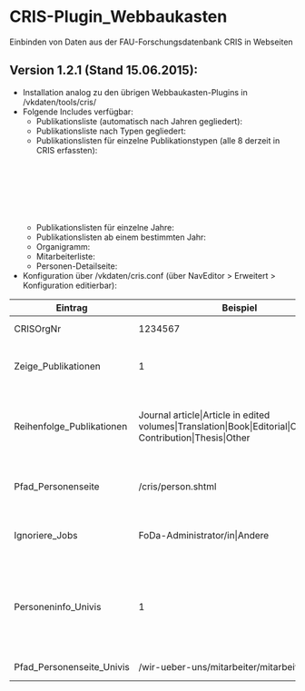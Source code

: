 CRIS-Plugin_Webbaukasten
========================

Einbinden von Daten aus der FAU-Forschungsdatenbank CRIS in Webseiten

## Version 1.2.1 (Stand 15.06.2015):

- Installation analog zu den übrigen Webbaukasten-Plugins in /vkdaten/tools/cris/
- Folgende Includes verfügbar:
  - Publikationsliste (automatisch nach Jahren gegliedert):<br />
  <code><!--#include virtual="/vkdaten/tools/cris/publikationsliste.php" --></code>
  - Publikationsliste nach Typen gegliedert:<br />
  <code><!--#include virtual="/vkdaten/tools/cris/publikationsliste.php/typ" --></code>
  - Publikationslisten für einzelne Publikationstypen (alle 8 derzeit in CRIS erfassten):<br />
    <code><!--#include virtual="/vkdaten/tools/cris/publikationsliste.php/buecher" --></code><br />
    <code><!--#include virtual="/vkdaten/tools/cris/publikationsliste.php/zeitschriften" --></code><br />
    <code><!--#include virtual="/vkdaten/tools/cris/publikationsliste.php/tagungsbeitraege" --></code><br />
    <code><!--#include virtual="/vkdaten/tools/cris/publikationsliste.php/sammelbandbeitraege" --></code><br />
    <code><!--#include virtual="/vkdaten/tools/cris/publikationsliste.php/herausgeberschaften" --></code><br />
    <code><!--#include virtual="/vkdaten/tools/cris/publikationsliste.php/abschlussarbeiten" --></code><br />
    <code><!--#include virtual="/vkdaten/tools/cris/publikationsliste.php/uebersetzungen" --></code><br />
    <code><!--#include virtual="/vkdaten/tools/cris/publikationsliste.php/andere" --></code>
  - Publikationslisten für einzelne Jahre:<br />
    <code><!--#include virtual="/vkdaten/tools/cris/publikationsliste.php/2014" --></code>
  - Publikationslisten ab einem bestimmten Jahr:<br />
    <code><!--#include virtual="/vkdaten/tools/cris/publikationsliste.php/start-2000" --></code>
  - Organigramm:<br />
    <code><!--#include virtual="/vkdaten/tools/cris/organigramm.php" --></code>
  - Mitarbeiterliste:<br />
    <code><!--#include virtual="/vkdaten/tools/cris/mitarbeiterliste.php" --></code>
  - Personen-Detailseite:<br />
    <code><!--#include virtual="/vkdaten/tools/cris/person.php" --></code>
- Konfiguration über /vkdaten/cris.conf (über NavEditor > Erweitert > Konfiguration editierbar):<br />
  
Eintrag | Beispiel | Erklärung |
| ------------- | ------------- | ------------- |
CRISOrgNr | 1234567 | CRIS-Organisationsnummer |
Zeige_Publikationen | 1 | Publikationsliste in Personen-Detail-Ansicht anzeigen? 1=ja, 0=nein |
Reihenfolge_Publikationen | Journal article&#124;Article in edited volumes&#124;Translation&#124;Book&#124;Editorial&#124;Conference Contribution&#124;Thesis&#124;Other | Reihenfolge, wenn die Publikationsliste nach Publikationstypen gegliedert werden soll|
Pfad_Personenseite | /cris/person.shtml | für Links von Publikations- und Mitarbeiterlisten auf Personen-Detailseite |
Ignoriere_Jobs | FoDa-Administrator/in&#124;Andere | Funktionen, die im Organigramm nicht aufgef&uuml;hrt werden sollen |
Personeninfo_Univis | 1 | In Publikationslisten Autoren mit ihrer UnivIS-Personenseite verlinken?; 1=ja, 0=nein; UnivIS-Plugin muss installiert und eingerichtet sein |
Pfad_Personenseite_Univis | /wir-ueber-uns/mitarbeiter/mitarbeiter.shtml | Pfad zur UnivIS-Personenseite |
